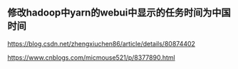## 修改hadoop中yarn的webui中显示的任务时间为中国时间

https://blog.csdn.net/zhengxiuchen86/article/details/80874402

https://www.cnblogs.com/micmouse521/p/8377890.html









